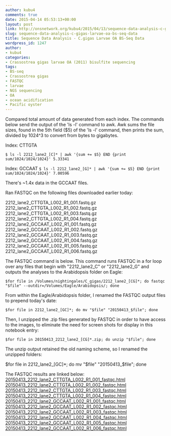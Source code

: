 ```yaml
---
author: kubu4
comments: true
date: 2015-04-14 05:53:13+00:00
layout: post
link: http://onsnetwork.org/kubu4/2015/04/13/sequence-data-analysis-c-gigas-larvae-oa-bs-seq-data/
slug: sequence-data-analysis-c-gigas-larvae-oa-bs-seq-data
title: Sequence Data Analysis - C.gigas Larvae OA BS-Seq Data
wordpress_id: 1247
author:
- kubu4
categories:
- Crassostrea gigas larvae OA (2011) bisulfite sequencing
tags:
- BS-seq
- Crassostrea gigas
- FASTQC
- larvae
- NGS sequencing
- OA
- ocean acidification
- Pacific oyster
---
```


Compared total amount of data generated from each index. The commands below send the output of the 'ls -l' command to awk. Awk sums the file sizes, found in the 5th field ($5) of the 'ls -l' command, then prints the sum, divided by 1024^3 to convert from bytes to gigabytes.

Index: CTTGTA

`$ ls -l 2212_lane2_[C]* | awk '{sum += $5} END {print sum/1024/1024/1024}'
5.33341`

Index: GCCAAT
`$ ls -l 2212_lane2_[G]* | awk '{sum += $5} END {print sum/1024/1024/1024}'
7.00596`

There's ~1.4x data in the GCCAAT files.



Ran FASTQC on the following files downloaded earlier today:

2212_lane2_CTTGTA_L002_R1_001.fastq.gz
2212_lane2_CTTGTA_L002_R1_002.fastq.gz
2212_lane2_CTTGTA_L002_R1_003.fastq.gz
2212_lane2_CTTGTA_L002_R1_004.fastq.gz
2212_lane2_GCCAAT_L002_R1_001.fastq.gz
2212_lane2_GCCAAT_L002_R1_002.fastq.gz
2212_lane2_GCCAAT_L002_R1_003.fastq.gz
2212_lane2_GCCAAT_L002_R1_004.fastq.gz
2212_lane2_GCCAAT_L002_R1_005.fastq.gz
2212_lane2_GCCAAT_L002_R1_006.fastq.gz



The FASTQC command is below. This command runs FASTQC in a for loop over any files that begin with "2212_lane2_C" or "2212_lane2_G" and outputs the analyses to the Arabidopsis folder on Eagle:

`$for file in /Volumes/nightingales/C_gigas/2212_lane2_[CG]*; do fastqc "$file" --outdir=/Volumes/Eagle/Arabidopsis/; done`



From within the Eagle/Arabidopsis folder, I renamed the FASTQC output files to prepend today's date:

`$for file in 2212_lane2_[GC]*; do mv "$file" "20150413_$file"; done`



Then, I unzipped the .zip files generated by FASTQC in order to have access to the images, to eliminate the need for screen shots for display in this notebook entry:

`$for file in 20150413_2212_lane2_[CG]*.zip; do unzip "$file"; done`



The unzip output retained the old naming scheme, so I renamed the unzipped folders:

$for file in 2212_lane2_[GC]*; do mv "$file" "20150413_$file"; done



The FASTQC results are linked below:
[
20150413_2212_lane2_CTTGTA_L002_R1_001_fastqc.html](http://eagle.fish.washington.edu/Arabidopsis/20150413_2212_lane2_CTTGTA_L002_R1_001_fastqc.html)
[20150413_2212_lane2_CTTGTA_L002_R1_002_fastqc.html](http://eagle.fish.washington.edu/Arabidopsis/20150413_2212_lane2_CTTGTA_L002_R1_002_fastqc.html)
[20150413_2212_lane2_CTTGTA_L002_R1_003_fastqc.html](http://eagle.fish.washington.edu/Arabidopsis/20150413_2212_lane2_CTTGTA_L002_R1_003_fastqc.html)
[20150413_2212_lane2_CTTGTA_L002_R1_004_fastqc.html](http://eagle.fish.washington.edu/Arabidopsis/20150413_2212_lane2_CTTGTA_L002_R1_004_fastqc.html)
[20150413_2212_lane2_GCCAAT_L002_R1_001_fastqc.html](http://eagle.fish.washington.edu/Arabidopsis/20150413_2212_lane2_GCCAAT_L002_R1_001_fastqc.html)
[20150413_2212_lane2_GCCAAT_L002_R1_002_fastqc.html](http://eagle.fish.washington.edu/Arabidopsis/20150413_2212_lane2_GCCAAT_L002_R1_002_fastqc.html)
[20150413_2212_lane2_GCCAAT_L002_R1_003_fastqc.html](http://eagle.fish.washington.edu/Arabidopsis/20150413_2212_lane2_GCCAAT_L002_R1_003_fastqc.html)
[20150413_2212_lane2_GCCAAT_L002_R1_004_fastqc.html](http://eagle.fish.washington.edu/Arabidopsis/20150413_2212_lane2_GCCAAT_L002_R1_004_fastqc.html)
[20150413_2212_lane2_GCCAAT_L002_R1_005_fastqc.html](http://eagle.fish.washington.edu/Arabidopsis/20150413_2212_lane2_GCCAAT_L002_R1_005_fastqc.html)
[20150413_2212_lane2_GCCAAT_L002_R1_006_fastqc.html](http://eagle.fish.washington.edu/Arabidopsis/20150413_2212_lane2_GCCAAT_L002_R1_006_fastqc.html)


